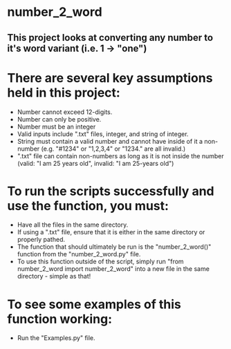 # number_2_word

## This project looks at converting any number to it's word variant (i.e. 1 -> "one")

# There are several key assumptions held in this project:
- Number cannot exceed 12-digits.
- Number can only be positive.
- Number must be an integer
- Valid inputs include ".txt" files, integer, and string of integer. 
- String must contain a valid number and cannot have inside of it a non-number (e.g. "#1234" or "1,2,3,4" or "1234." are all invalid.)  
- ".txt" file can contain non-numbers as long as it is not inside the number (valid: "I am 25 years old", invalid: "I am 25-years old")

# To run the scripts successfully and use the function, you must:
- Have all the files in the same directory.
- If using a ".txt" file, ensure that it is either in the same directory or properly pathed.
- The function that should ultimately be run is the "number_2_word()" function from the "number_2_word.py" file.
- To use this function outside of the script, simply run "from number_2_word import number_2_word" into a new file in the same directory - simple as that!

# To see some examples of this function working:
- Run the "Examples.py" file. 
